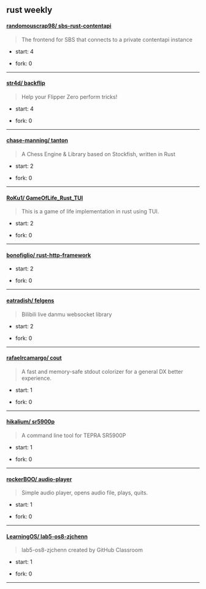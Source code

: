 ## rust weekly

#### [randomouscrap98/ sbs-rust-contentapi](https://github.com/randomouscrap98/sbs-rust-contentapi)
>  The frontend for SBS that connects to a private contentapi instance
+ start: 4
+ fork: 0
---
#### [str4d/ backflip](https://github.com/str4d/backflip)
>  Help your Flipper Zero perform tricks!
+ start: 4
+ fork: 0
---
#### [chase-manning/ tanton](https://github.com/chase-manning/tanton)
>  A Chess Engine & Library based on Stockfish, written in Rust
+ start: 2
+ fork: 0
---
#### [RoKu1/ GameOfLife_Rust_TUI](https://github.com/RoKu1/GameOfLife_Rust_TUI)
>  This is a game of life implementation in rust using TUI.
+ start: 2
+ fork: 0
---
#### [bonofiglio/ rust-http-framework](https://github.com/bonofiglio/rust-http-framework)
>  
+ start: 2
+ fork: 0
---
#### [eatradish/ felgens](https://github.com/eatradish/felgens)
>  Bilibili live danmu websocket library
+ start: 2
+ fork: 0
---
#### [rafaelrcamargo/ cout](https://github.com/rafaelrcamargo/cout)
>  A fast and memory-safe stdout colorizer for a general DX better experience.
+ start: 1
+ fork: 0
---
#### [hikalium/ sr5900p](https://github.com/hikalium/sr5900p)
>  A command line tool for TEPRA SR5900P 
+ start: 1
+ fork: 0
---
#### [rockerBOO/ audio-player](https://github.com/rockerBOO/audio-player)
>  Simple audio player, opens audio file, plays, quits.
+ start: 1
+ fork: 0
---
#### [LearningOS/ lab5-os8-zjchenn](https://github.com/LearningOS/lab5-os8-zjchenn)
>  lab5-os8-zjchenn created by GitHub Classroom
+ start: 1
+ fork: 0
---